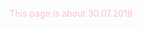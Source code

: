 <html>
  <head>
    <title>Lad---2019/30</title>
  </head>
  <body>
    <p style="color:pink;font size:30">This page is about 30.07.2019</p>
  </body>
  </html>
